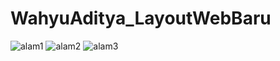# WahyuAditya_LayoutWebBaru

![alam1](https://user-images.githubusercontent.com/41880161/51504898-0300ab00-1e16-11e9-83de-7b0743bed74c.JPG)
![alam2](https://user-images.githubusercontent.com/41880161/51504901-07c55f00-1e16-11e9-9afc-e83b3d899d39.JPG)
![alam3](https://user-images.githubusercontent.com/41880161/51504903-0ac04f80-1e16-11e9-989f-141daddcbea1.JPG)
